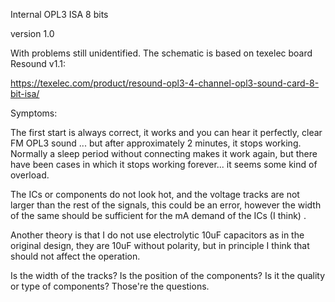 Internal OPL3 ISA 8 bits

version 1.0

With problems still unidentified. The schematic is based on texelec board Resound v1.1:

https://texelec.com/product/resound-opl3-4-channel-opl3-sound-card-8-bit-isa/

Symptoms:

The first start is always correct, it works and you can hear it perfectly, clear FM OPL3 sound ... but after approximately 2 minutes, it stops working. Normally a sleep period without connecting makes it work again, but there have been cases in which it stops working forever... it seems some kind of overload.

The ICs or components do not look hot, and the voltage tracks are not larger than the rest of the signals, this could be an error, however the width of the same should be sufficient for the mA demand of the ICs (I think) .

Another theory is that I do not use electrolytic 10uF capacitors as in the original design, they are 10uF without polarity, but in principle I think that should not affect the operation.

Is the width of the tracks? Is the position of the components? Is it the quality or type of components? Those're the questions.
